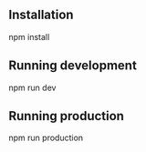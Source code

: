 ## Installation

npm install

## Running development

npm run dev

## Running production

npm run production
